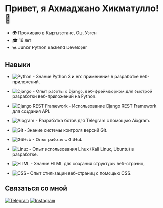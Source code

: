 # Привет, я Ахмаджано Хикматулло! 👋


- 🌍 Проживаю в Кыргызстане, Ош, Узген
- 🎓 16 лет
- 💻 Junior Python Backend Developer

## Навыки

- ![Python](https://img.shields.io/badge/-Python-3776AB?style=flat&logo=python&logoColor=white) - Знание Python 3 и его применение в разработке веб-приложений.
- ![Django](https://img.shields.io/badge/-Django-092E20?style=flat&logo=django&logoColor=white) - Опыт работы с Django, веб-фреймворком для быстрой разработки веб-приложений на Python.
- ![Django REST Framework](https://img.shields.io/badge/-Django_REST_Framework-092E20?style=flat&logo=django&logoColor=white) - Использование Django REST Framework для создания API.
- ![Aiogram](https://img.shields.io/badge/-Aiogram-0088CC?style=flat&logo=telegram&logoColor=white) - Разработка ботов для Telegram с помощью Aiogram.
- ![Git](https://img.shields.io/badge/-Git-F05032?style=flat&logo=git&logoColor=white) - Знание системы контроля версий Git.
- ![GitHub](https://img.shields.io/badge/-GitHub-181717?style=flat&logo=github&logoColor=white) - Опыт работы с GitHub 
- ![Linux](https://img.shields.io/badge/-Linux-FCC624?style=flat&logo=linux&logoColor=black) - Опыт использования Linux (Kali Linux, Ubuntu) в разработке.

- ![HTML](https://img.shields.io/badge/-HTML-E34F26?style=flat&logo=html5&logoColor=white) - Знание HTML для создания структуры веб-страниц.
- ![CSS](https://img.shields.io/badge/-CSS-1572B6?style=flat&logo=css3&logoColor=white) - Опыт стилизации веб-страниц с помощью CSS.

## Связаться со мной

[![Telegram](https://img.shields.io/badge/Telegram-h__ahmadjanow-blue)](https://t.me/h_ahmadjanow)
[![Instagram](https://img.shields.io/badge/Instagram-h.ahmadjanow-red)](https://instagram.com/h.ahmadjanow/)

